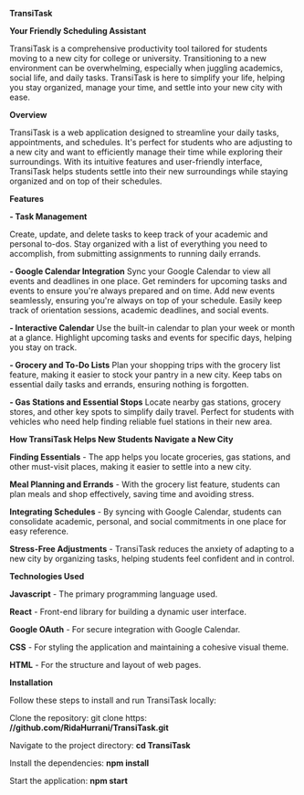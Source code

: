 **TransiTask**

**Your Friendly Scheduling Assistant**

TransiTask is a comprehensive productivity tool tailored for students moving to a new city for college or university. 
Transitioning to a new environment can be overwhelming, especially when juggling academics, social life, and daily tasks. 
TransiTask is here to simplify your life, helping you stay organized, manage your time, and settle into your new city with ease.


**Overview**

TransiTask is a web application designed to streamline your daily tasks, appointments, and schedules. 
It's perfect for students who are adjusting to a new city and want to efficiently manage their time while exploring their surroundings. 
With its intuitive features and user-friendly interface, TransiTask helps students settle into their new surroundings while staying organized and on top of their schedules.


**Features**

**- Task Management**

Create, update, and delete tasks to keep track of your academic and personal to-dos.
Stay organized with a list of everything you need to accomplish, from submitting assignments to running daily errands.

**- Google Calendar Integration**
Sync your Google Calendar to view all events and deadlines in one place.
Get reminders for upcoming tasks and events to ensure you're always prepared and on time.
Add new events seamlessly, ensuring you're always on top of your schedule.
Easily keep track of orientation sessions, academic deadlines, and social events.

**- Interactive Calendar**
Use the built-in calendar to plan your week or month at a glance.
Highlight upcoming tasks and events for specific days, helping you stay on track.

**- Grocery and To-Do Lists**
Plan your shopping trips with the grocery list feature, making it easier to stock your pantry in a new city.
Keep tabs on essential daily tasks and errands, ensuring nothing is forgotten.

**- Gas Stations and Essential Stops**
Locate nearby gas stations, grocery stores, and other key spots to simplify daily travel.
Perfect for students with vehicles who need help finding reliable fuel stations in their new area.


**How TransiTask Helps New Students Navigate a New City**

**Finding Essentials** - The app helps you locate groceries, gas stations, and other must-visit places, making it easier to settle into a new city.

**Meal Planning and Errands** - With the grocery list feature, students can plan meals and shop effectively, saving time and avoiding stress.

**Integrating Schedules** - By syncing with Google Calendar, students can consolidate academic, personal, and social commitments in one place for easy reference.

**Stress-Free Adjustments** - TransiTask reduces the anxiety of adapting to a new city by organizing tasks, helping students feel confident and in control.


**Technologies Used**

**Javascript** - The primary programming language used.

**React** - Front-end library for building a dynamic user interface.

**Google OAuth** - For secure integration with Google Calendar.

**CSS** - For styling the application and maintaining a cohesive visual theme.

**HTML** - For the structure and layout of web pages.


**Installation**

Follow these steps to install and run TransiTask locally:

Clone the repository: git clone https: **//github.com/RidaHurrani/TransiTask.git**

Navigate to the project directory: **cd TransiTask**

Install the dependencies: **npm install**

Start the application: **npm start**
